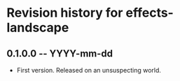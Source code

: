 # Revision history for effects-landscape

## 0.1.0.0 -- YYYY-mm-dd

* First version. Released on an unsuspecting world.
